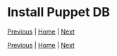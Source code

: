 # Install Puppet DB

[Previous](install-postgresql.md) \| [Home](index.md) \| [Next](install-puppet-agent.md)





[Previous](install-postgresql.md) \| [Home](index.md) \| [Next](install-puppet-agent.md)
